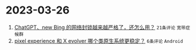 # 2023-03-26

1. [ChatGPT、new Bing 的网络封锁越来越严格了，还怎么用？](https://www.v2ex.com/t/927207) `21条评论` `宽带症候群`
1. [pixel experience 和 X evolver 哪个类原生系统更稳定？](https://www.v2ex.com/t/927215) `6条评论` `Android`
